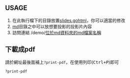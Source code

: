 ## USAGE

1. 在此執行檔下的目錄放置[slides.gohtml](slides.gohtml)，你可以適當的修改
2. [md](md)目錄之中可以放想要投影的投影片內容
3. 訪問連結 /demo/[位於md資料夾的md檔案名稱](md)

## 下載成pdf

請於網址最後面補上`?print-pdf`，在使用列印(<kbd>Ctrl+P</kbd>)即可

```
?print-pdf
```
